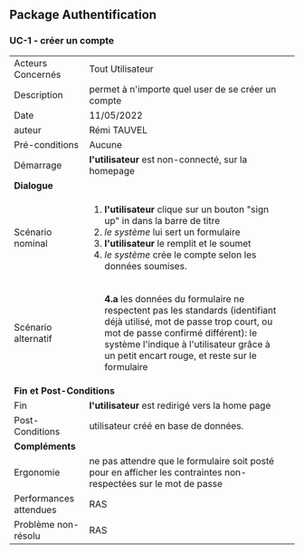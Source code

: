## Package Authentification
### UC-1 - créer un compte

<table>
    <tbody>
        <tr>
            <td>
                Acteurs Concernés
            </td>
            <td>
                Tout Utilisateur
            </td>
        </tr>
        <tr>
            <td>
                Description
            </td>
            <td>
                permet à n'importe quel user de se créer un compte
            </td>
        </tr>
        <tr>
            <td>
                Date
            </td>
            <td>
                11/05/2022
            </td>
        </tr>
        <tr>
            <td>
                auteur
            </td>
            <td>
                Rémi TAUVEL
            </td>
        </tr>
        <tr>
            <td>
                Pré-conditions
            </td>
            <td>
                Aucune
            </td>
        </tr>
        <tr>
            <td>
                Démarrage
            </td>
            <td>
                <strong>l'utilisateur</strong> est non-connecté, sur la homepage
            </td>
        </tr>
        <tr>
            <td colspan="2">
                <strong>Dialogue</strong>
            </td>
        </tr>
        <tr>
            <td>
                Scénario nominal
            </td>
            <td>
              <ol>
                  <li>
                    <strong>l'utilisateur</strong> clique sur un bouton "sign up" in dans la barre de titre
                  </li>
                  <li>
                    <em>le système</em> lui sert un formulaire
                  </li>
                  <li>
                    <strong>l'utilisateur</strong> le remplit et le soumet
                  </li>
                  <li>
                    <em>le système</em> crée le compte selon les données soumises.
                  </li>
              </ol>
            </td>
        </tr>
        <tr>
            <td>
                Scénario alternatif
            </td>
            <td>
              <ul style="list-style: none" >
                  <li>
                      <strong>4.a</strong> les données du formulaire ne respectent pas les standards (identifiant déjà utilisé, mot de passe trop court, ou mot de passe confirmé différent): le système l'indique à l'utilisateur grâce à un petit encart rouge, et reste sur le formulaire
                  </li>
              </ul>
            </td>
        </tr>
        <tr>
            <td colspan="2">
                <strong>Fin et Post-Conditions</strong>
            </td>
        </tr>
        <tr>
            <td>
                Fin
            </td>
            <td>
                <strong>l'utilisateur</strong> est redirigé vers la home page
            </td>
        </tr>
        <tr>
            <td>
                Post-Conditions
            </td>
            <td>
                utilisateur créé en base de données.
            </td>
        </tr>
        <tr>
            <td colspan="2">
                <strong>Compléments</strong>
            </td>
            <td>
            </td>
        </tr>
        <tr>
            <td>
                Ergonomie
            </td>
            <td>
                ne pas attendre que le formulaire soit posté pour en afficher les contraintes non-respectées sur le mot de passe
            </td>
        </tr>
        <tr>
            <td>
                Performances attendues
            </td>
            <td>
                RAS
            </td>
        </tr>
        <tr>
            <td>
                Problème non-résolu
            </td>
            <td>
                RAS
            </td>
        </tr>
    </tbody>
</table>